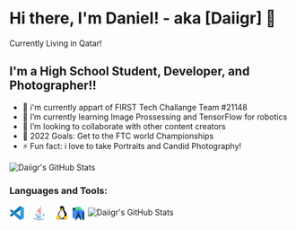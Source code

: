 # Hi there, I'm Daniel! - aka [Daiigr] 👋 
 Currently Living in Qatar!
 
## I'm a High School Student, Developer, and Photographer!!

- 🤖 i'm currently appart of FIRST Tech Challange Team #21148 
- 🌱 I’m currently learning Image Prossessing and TensorFlow for robotics
- 👯 I’m looking to collaborate with other content creators
- 🥅 2022 Goals: Get to the FTC world Championships
- ⚡ Fun fact: i love to take Portraits and Candid Photography!


<img align="center" alt="Daiigr's GitHub Stats" src="https://github-readme-stats.vercel.app/api?username=Daiigr&show_icons=true&hide_border=false&title_color=34ebe1&icon_color=fffff&bg_color=09131B&text_color=ffffff&border_color=0c1a25" />








### Languages and Tools:

<img align="center" title="VSCode" width="26px" src="https://github.com/devicons/devicon/blob/master/icons/vscode/vscode-original.svg" style="padding-right:10px;" />

<img align="center" title="Java" width="26px" src="https://github.com/devicons/devicon/blob/master/icons/java/java-original.svg" style="padding-right:10px;" />

<img align="center" title="Linux" width="26px" src="https://github.com/devicons/devicon/blob/master/icons/linux/linux-original.svg" />

<img align="center" title="Android Studio" width="26px" src="https://github.com/devicons/devicon/blob/master/icons/androidstudio/androidstudio-original.svg" />


<img align="" alt="Daiigr's GitHub Stats" src="https://github-readme-stats.vercel.app/api/top-langs/?username=Daiigr&show_icons=true&hide_border=false&title_color=34ebe1&icon_color=FFE400&bg_color=09131B&text_color=ffffff&border_color=0c1a25"/>


